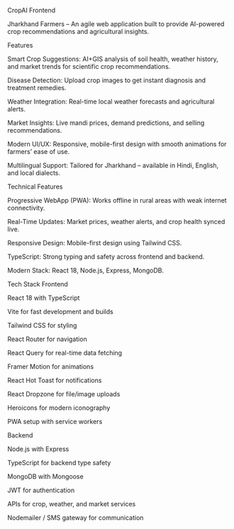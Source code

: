 CropAI Frontend

Jharkhand Farmers – An agile web application built to provide AI-powered crop recommendations and agricultural insights.

 Features

 Smart Crop Suggestions: AI+GIS analysis of soil health, weather history, and market trends for scientific crop recommendations.

 Disease Detection: Upload crop images to get instant diagnosis and treatment remedies.

 Weather Integration: Real-time local weather forecasts and agricultural alerts.

 Market Insights: Live mandi prices, demand predictions, and selling recommendations.

 Modern UI/UX: Responsive, mobile-first design with smooth animations for farmers’ ease of use.

 Multilingual Support: Tailored for Jharkhand – available in Hindi, English, and local dialects.

 Technical Features

Progressive WebApp (PWA): Works offline in rural areas with weak internet connectivity.

Real-Time Updates: Market prices, weather alerts, and crop health synced live.

Responsive Design: Mobile-first design using Tailwind CSS.

TypeScript: Strong typing and safety across frontend and backend.

Modern Stack: React 18, Node.js, Express, MongoDB.

 Tech Stack
Frontend

React 18 with TypeScript

Vite for fast development and builds

Tailwind CSS for styling

React Router for navigation

React Query for real-time data fetching

Framer Motion for animations

React Hot Toast for notifications

React Dropzone for file/image uploads

Heroicons for modern iconography

PWA setup with service workers

Backend

Node.js with Express

TypeScript for backend type safety

MongoDB with Mongoose

JWT for authentication

APIs for crop, weather, and market services

Nodemailer / SMS gateway for communication
